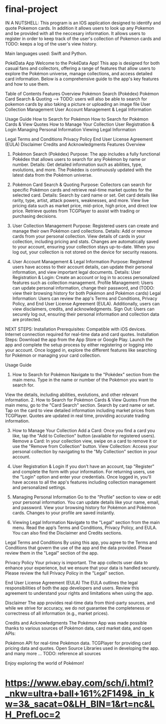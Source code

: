 # final-project

IN A NUTSHELL: This program is an IOS application designed to identify and quote Pokemon cards. In addition it allows users to look up any Pokemon and be provided with all the neccesary information. It allows users to register in order to keep track of the user's collection of Pokemon cards and TODO: keeps a log of the user's view history. 

Main languages used: Swift and Python.

PokéData App
Welcome to the PokéData App! This app is designed for both casual fans and collectors, offering a range of features that allow users to explore the Pokémon universe, manage collections, and access detailed card information. Below is a comprehensive guide to the app's key features and how to use them.

Table of Contents
Features Overview
Pokémon Search (Pokédex)
Pokémon Card Search & Quoting --> TODO: users will also be able to search for pokemon cards by also taking a picture or uploading an image file
User Collection Management
User Account Management & Legal Information

Usage Guide
How to Search for Pokémon
How to Search for Pokémon Cards & View Quotes
How to Manage Your Collection
User Registration & Login
Managing Personal Information
Viewing Legal Information

Legal
Terms and Conditions
Privacy Policy
End User License Agreement (EULA)
Disclaimer
Credits and Acknowledgments
Features Overview

1. Pokémon Search (Pokédex)
Purpose: The app includes a fully functional Pokédex that allows users to search for any Pokémon by name or number.
Details:
Get detailed information such as abilities, type, evolutions, and more.
The Pokédex is continuously updated with the latest data from the Pokémon universe.

2. Pokémon Card Search & Quoting
Purpose: Collectors can search for specific Pokémon cards and retrieve real-time market quotes for the selected card.
Details:
Search by card name or set.
Get card details like rarity, type, artist, attack powers, weaknesses, and more.
View live pricing data such as market price, mid-price, high price, and direct low price.
Retrieve quotes from TCGPlayer to assist with trading or purchasing decisions.

3. User Collection Management
Purpose: Registered users can create and manage their own Pokémon card collections.
Details:
Add or remove cards from your personal collection.
View details of cards in your collection, including pricing and stats.
Changes are automatically saved to your account, ensuring your collection stays up-to-date.
When you log out, your collection is not stored on the device for security reasons.

4. User Account Management & Legal Information
Purpose: Registered users have access to their account details, can update their personal information, and view important legal documents.
Details:
User Registration & Login: Create an account or log in to access personalized features such as collection management.
Profile Management: Users can update personal information, change their password, and (TODO: view their browsing history for both Pokémon and Pokémon cards)
Legal Information: Users can review the app's Terms and Conditions, Privacy Policy, and End User License Agreement (EULA). Additionally, users can view disclaimers, credits, and acknowledgments.
Sign Out: Users can securely log out, ensuring their personal information and collection data are protected.

NEXT STEPS: Installation
Prerequisites:
Compatible with iOS devices.
Internet connection required for real-time data and card quotes.
Installation Steps:
Download the app from the App Store or Google Play.
Launch the app and complete the setup process by either registering or logging into your account.
Once logged in, explore the different features like searching for Pokémon or managing your card collection.

Usage Guide
1. How to Search for Pokémon
Navigate to the "Pokédex" section from the main menu.
Type in the name or number of the Pokémon you want to search for.

View the details, including abilities, evolutions, and other relevant information.
2. How to Search for Pokémon Cards & View Quotes
From the main menu, go to the "Card Search" section.
Search by card name or set.
Tap on the card to view detailed information including market prices from TCGPlayer.
Quotes are updated in real time, providing accurate trading information.

3. How to Manage Your Collection
Add a Card: Once you find a card you like, tap the "Add to Collection" button (available for registered users).
Remove a Card: In your collection view, swipe on a card to remove it or use the "Remove from Collection" button.
View Collection: Access your personal collection by navigating to the "My Collection" section in your account.

4. User Registration & Login
If you don’t have an account, tap "Register" and complete the form with your information.
For returning users, use the "Login" option and enter your credentials.
Once logged in, you'll have access to all the app's features including collection management and personalized settings.

5. Managing Personal Information
Go to the "Profile" section to view or edit your personal information.
You can update details like your name, email, and password.
View your browsing history for Pokémon and Pokémon cards.
Changes to your profile are saved instantly.

6. Viewing Legal Information
Navigate to the "Legal" section from the main menu.
Read the app’s Terms and Conditions, Privacy Policy, and EULA.
You can also find the Disclaimer and Credits sections.

Legal
Terms and Conditions
By using this app, you agree to the Terms and Conditions that govern the use of the app and the data provided. Please review them in the "Legal" section of the app.

Privacy Policy
Your privacy is important. The app collects user data to enhance your experience, but we ensure that your data is handled securely. Please review the full Privacy Policy in the "Legal" section.

End User License Agreement (EULA)
The EULA outlines the legal responsibilities of both the app developers and users. Review this agreement to understand your rights and limitations when using the app.

Disclaimer
The app provides real-time data from third-party sources, and while we strive for accuracy, we do not guarantee the completeness or correctness of all information (e.g., market prices).

Credits and Acknowledgments
The Pokémon App was made possible thanks to various sources of Pokémon data, card market data, and open APIs:

Pokémon API for real-time Pokémon data.
TCGPlayer for providing card pricing data and quotes.
Open Source Libraries used in developing the app.
and many more ... TODO: reference all sources

Enjoy exploring the world of Pokémon!

# https://www.ebay.com/sch/i.html?_nkw=ultra+ball+161%2F149&_in_kw=3&_sacat=0&LH_BIN=1&rt=nc&LH_PrefLoc=2